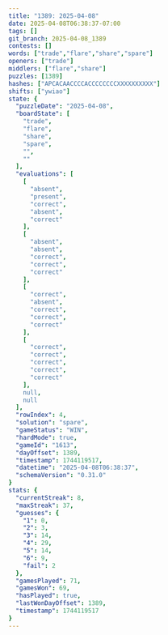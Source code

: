 ```yaml
---
title: "1389: 2025-04-08"
date: 2025-04-08T06:38:37-07:00
tags: []
git_branch: 2025-04-08_1389
contests: []
words: ["trade","flare","share","spare"]
openers: ["trade"]
middlers: ["flare","share"]
puzzles: [1389]
hashes: ["APCACAACCCCACCCCCCCCXXXXXXXXXX"]
shifts: ["ywiao"]
state: {
  "puzzleDate": "2025-04-08",
  "boardState": [
    "trade",
    "flare",
    "share",
    "spare",
    "",
    ""
  ],
  "evaluations": [
    [
      "absent",
      "present",
      "correct",
      "absent",
      "correct"
    ],
    [
      "absent",
      "absent",
      "correct",
      "correct",
      "correct"
    ],
    [
      "correct",
      "absent",
      "correct",
      "correct",
      "correct"
    ],
    [
      "correct",
      "correct",
      "correct",
      "correct",
      "correct"
    ],
    null,
    null
  ],
  "rowIndex": 4,
  "solution": "spare",
  "gameStatus": "WIN",
  "hardMode": true,
  "gameId": "1613",
  "dayOffset": 1389,
  "timestamp": 1744119517,
  "datetime": "2025-04-08T06:38:37",
  "schemaVersion": "0.31.0"
}
stats: {
  "currentStreak": 8,
  "maxStreak": 37,
  "guesses": {
    "1": 0,
    "2": 3,
    "3": 14,
    "4": 29,
    "5": 14,
    "6": 9,
    "fail": 2
  },
  "gamesPlayed": 71,
  "gamesWon": 69,
  "hasPlayed": true,
  "lastWonDayOffset": 1389,
  "timestamp": 1744119517
}
---
```

<!-- more -->
